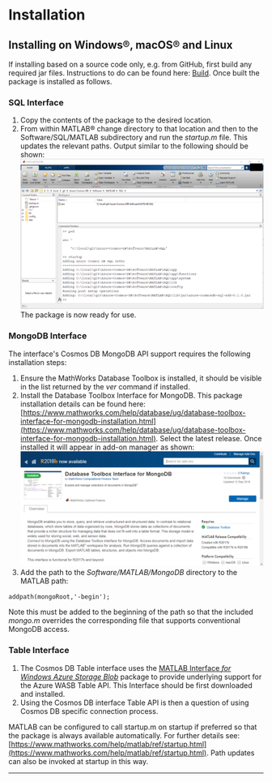 # Installation

## Installing on Windows®, macOS® and Linux

If installing based on a source code only, e.g. from GitHub, first build any required jar files. Instructions to do can be found here: [Build](Rebuild.md). Once built the package is installed as follows.

### SQL Interface
1. Copy the contents of the package to the desired location.
2. From within MATLAB® change directory to that location and then to the Software/SQL/MATLAB subdirectory and run the *startup.m* file. This updates the relevant paths. Output similar to the following should be shown:
![Running startup](Images/SQL/installstartup.png)
The package is now ready for use.


### MongoDB Interface
The interface's Cosmos DB MongoDB API support requires the following installation steps:
1. Ensure the MathWorks Database Toolbox is installed, it should be visible in the list returned by the *ver* command if installed.
2. Install the Database Toolbox Interface for MongoDB. This package installation details can be found here: [https://www.mathworks.com/help/database/ug/database-toolbox-interface-for-mongodb-installation.html](https://www.mathworks.com/help/database/ug/database-toolbox-interface-for-mongodb-installation.html). Select the latest release. Once installed it will appear in add-on manager as shown:
![Add-on manager](Images/MongoDB/mongo_interface.png)
3. Add the path to the *Software/MATLAB/MongoDB* directory to the MATLAB path:
```
addpath(mongoRoot,'-begin');
```
Note this must be added to the beginning of the path so that the included *mongo.m* overrides the corresponding file that supports conventional MongoDB access.

### Table Interface
1. The Cosmos DB Table interface uses the [MATLAB Interface *for Windows Azure Storage Blob*](https://github.com/mathworks-ref-arch/matlab-azure-blob) package to provide underlying support for the Azure WASB Table API. This Interface should be first downloaded and installed.
2. Using the Cosmos DB interface Table API is then a question of using Cosmos DB specific connection process.

MATLAB can be configured to call startup.m on startup if preferred so that the package is always available automatically. For further details see: [https://www.mathworks.com/help/matlab/ref/startup.html](https://www.mathworks.com/help/matlab/ref/startup.html). Path updates can also be invoked at startup in this way.

----------------

[//]: #  (Copyright 2017 The MathWorks, Inc.)

